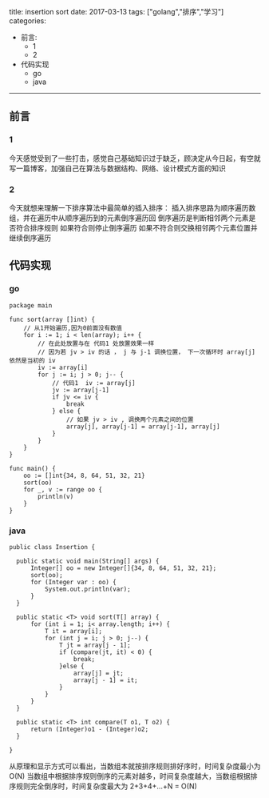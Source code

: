 title: insertion sort
date: 2017-03-13
tags: ["golang","排序","学习"]
categories:
  - 前言:
    - 1
    - 2
  - 代码实现
    - go
    - java
---

## 前言 ##
  ### 1 ###
  今天感觉受到了一些打击，感觉自己基础知识过于缺乏，顾决定从今日起，有空就写一篇博客，加强自己在算法与数据结构、网络、设计模式方面的知识
  ### 2 ###
  今天就想来理解一下排序算法中最简单的插入排序：
  插入排序思路为顺序遍历数组，并在遍历中从顺序遍历到的元素倒序遍历回
  倒序遍历是判断相邻两个元素是否符合排序规则
  如果符合则停止倒序遍历
  如果不符合则交换相邻两个元素位置并继续倒序遍历
## 代码实现 ##
   ### go ####
```
package main

func sort(array []int) {
	// 从1开始遍历,因为0前面没有数值
	for i := 1; i < len(array); i++ {
		// 在此处放置与在 代码1 处放置效果一样
		// 因为若 jv > iv 的话 ， j 与 j-1 调换位置， 下一次循环时 array[j] 依然是当初的 iv
		iv := array[i]
		for j := i; j > 0; j-- {
			// 代码1  iv := array[j]
			jv := array[j-1]
			if jv <= iv {
				break
			} else {
				// 如果 jv > iv , 调换两个元素之间的位置
				array[j], array[j-1] = array[j-1], array[j]
			}
		}
	}
}

func main() {
	oo := []int{34, 8, 64, 51, 32, 21}
	sort(oo)
	for _, v := range oo {
		println(v)
	}
}

```

  ### java ###
  ```
public class Insertion {

    public static void main(String[] args) {
        Integer[] oo = new Integer[]{34, 8, 64, 51, 32, 21};
	    sort(oo);
        for (Integer var : oo) {
            System.out.println(var);
        }
    }

    public static <T> void sort(T[] array) {
        for (int i = 1; i< array.length; i++) {
            T it = array[i];
            for (int j = i; j > 0; j--) {
                T jt = array[j - 1];
                if (compare(jt, it) < 0) {
                    break;
                }else {
                    array[j] = jt;
                    array[j - 1] = it;
                }
            }
        }
    }

    public static <T> int compare(T o1, T o2) {
        return (Integer)o1 - (Integer)o2;
    }

}
  ```

从原理和显示方式可以看出，当数组本就按排序规则排好序时，时间复杂度最小为 O(N)
当数组中根据排序规则倒序的元素对越多，时间复杂度越大，当数组根据排序规则完全倒序时，时间复杂度最大为 2+3+4+...+N = O(N)
